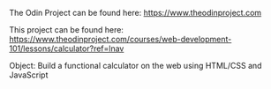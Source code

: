 The Odin Project can be found here:
https://www.theodinproject.com

This project can be found here:
https://www.theodinproject.com/courses/web-development-101/lessons/calculator?ref=lnav

Object:
Build a functional calculator on the web using HTML/CSS and JavaScript